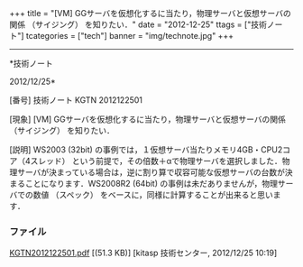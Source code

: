 ﻿+++
title = "[VM] GGサーバを仮想化するに当たり，物理サーバと仮想サーバの関係 （サイジング） を知りたい．"
date = "2012-12-25"
ttags = ["技術ノート"]
tcategories = ["tech"]
banner = "img/technote.jpg"
+++

-----------------------------------------------------------------------------------------------------------------------------

*技術ノート

2012/12/25*


[番号]
技術ノート KGTN 2012122501

[現象]
[VM] GGサーバを仮想化するに当たり，物理サーバと仮想サーバの関係
（サイジング） を知りたい．

[説明]
WS2003 (32bit)
の事例では，１仮想サーバ当たりメモリ4GB・CPU2コア（4スレッド）
という前提で，その倍数＋αで物理サーバを選択しました．物理サーバが決まっている場合は，逆に割り算で収容可能な仮想サーバの台数が決まることになります．WS2008R2
(64bit) の事例は未だありませんが，物理サーバでの数値 （スペック）
をベースに，同様に計算することが出来ると思います．


### ファイル

 
 


[KGTN2012122501.pdf](http://techreport.kitasp.net/attachments/download/1158/KGTN2012122501.pdf)
 [(51.3 KB)] [kitasp 技術センター, 2012/12/25
10:19]


 


 

